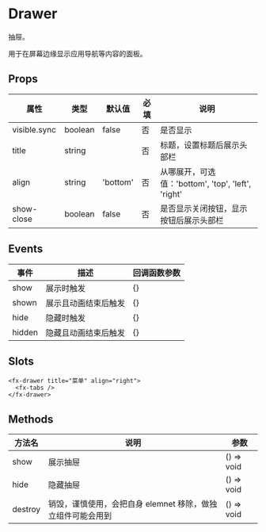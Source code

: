 # Drawer

抽屉。

用于在屏幕边缘显示应用导航等内容的面板。

## Props

| 属性         | 类型    | 默认值   | 必填 | 说明                                               |
| ------------ | ------- | -------- | ---- | -------------------------------------------------- |
| visible.sync | boolean | false    | 否   | 是否显示                                           |
| title        | string  |          | 否   | 标题，设置标题后展示头部栏                         |
| align        | string  | 'bottom' | 否   | 从哪展开，可选值：'bottom', 'top', 'left', 'right' |
| show-close   | boolean | false    | 否   | 是否显示关闭按钮，显示按钮后展示头部栏             |

## Events

| 事件   | 描述                 | 回调函数参数 |
| ------ | -------------------- | ------------ |
| show   | 展示时触发           | {}           |
| shown  | 展示且动画结束后触发 | {}           |
| hide   | 隐藏时触发           | {}           |
| hidden | 隐藏且动画结束后触发 | {}           |

## Slots

```
<fx-drawer title="菜单" align="right">
  <fx-tabs />
</fx-drawer>
```

## Methods

| 方法名  | 说明                                                        | 参数       |
| ------- | ----------------------------------------------------------- | ---------- |
| show    | 展示抽屉                                                    | () => void |
| hide    | 隐藏抽屉                                                    | () => void |
| destroy | 销毁，谨慎使用，会把自身 elemnet 移除，做独立组件可能会用到 | () => void |
